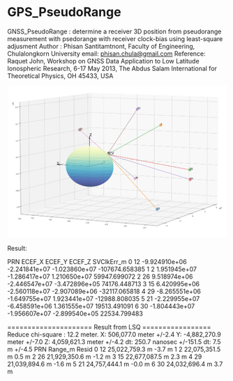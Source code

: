 # GPS_PseudoRange
 GNSS_PseudoRange :  determine a receiver 3D position from pseudorange
                     measurement with psedorange with receiver clock-bias
                     using least-square adjusment
 Author : Phisan Santitamtnont, Faculty of Engineering, Chulalongkorn University
          email: phisan.chula@gmail.com
 Reference: Raquet John, Workshop on GNSS Data Application to Low Latitude
            Ionospheric Research, 6-17 May 2013, The Abdus Salam International 
            for Theoretical Physics, OH 45433, USA

![alt text](https://github.com/phisan-chula/GPS_PseudoRange/blob/main/GPS_PR_Positioning.png)

Result:

 PRN        ECEF_X        ECEF_Y        ECEF_Z     SVClkErr_m
0  12 -9.924910e+06 -2.241841e+07 -1.023860e+07 -107674.658385
1   2  1.951945e+07 -1.286417e+07  1.210650e+07   59947.699072
2  26  9.518974e+06 -2.446547e+07 -3.472896e+05   74176.448713
3  15  6.420995e+06 -2.560118e+07 -2.907089e+06  -32117.065818
4  29 -8.265551e+06 -1.649755e+07  1.923441e+07  -12988.808035
5  21 -2.229955e+07 -6.458591e+06  1.361555e+07   19513.491091
6  30 -1.804443e+07 -1.956607e+07 -2.899540e+05   22534.799483

===================== Result from LSQ =================
Reduce chi-square : 12.2 meter.
X:    506,077.0 meter  +/-2.4
Y: -4,882,270.9 meter  +/-7.0
Z:  4,059,621.3 meter  +/-4.2
dt:           250.7 nanosec  +/-151.5
dt:             7.5 m  +/-4.5
  PRN        Range_m  Resid
0  12 25,022,759.3 m -3.7 m
1   2 22,075,351.5 m  0.5 m
2  26 21,929,350.6 m -1.2 m
3  15 22,677,087.5 m  2.3 m
4  29 21,039,894.6 m -1.6 m
5  21 24,757,444.1 m -0.0 m
6  30 24,032,696.4 m  3.7 m
